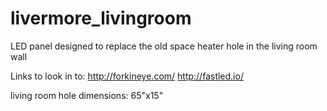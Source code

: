 # livermore_livingroom
LED panel designed to replace the old space heater hole in the living room wall

Links to look in to: 
http://forkineye.com/
http://fastled.io/

living room hole dimensions: 65"x15"


